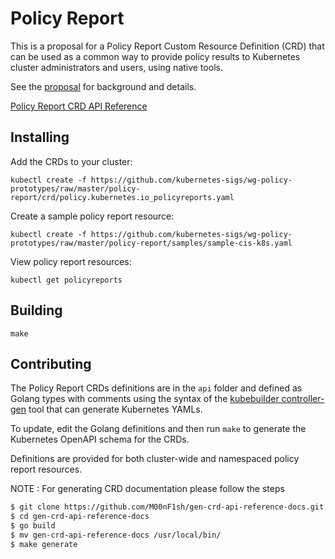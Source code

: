 # Policy Report

This is a proposal for a Policy Report Custom Resource Definition (CRD) that can be used as a common way to provide policy results to Kubernetes cluster administrators and users, using native tools.

See the [proposal](https://docs.google.com/document/d/1nICYLkYS1RE3gJzuHOfHeAC25QIkFZfgymFjgOzMDVw/edit#) for background and details.

[Policy Report CRD API Reference](https://htmlpreview.github.io/?https://github.com/kubernetes-sigs/wg-policy-prototypes/blob/master/policy-report/docs/index.html)

## Installing

Add the CRDs to your cluster:

```console
kubectl create -f https://github.com/kubernetes-sigs/wg-policy-prototypes/raw/master/policy-report/crd/policy.kubernetes.io_policyreports.yaml
```

Create a sample policy report resource:

```console
kubectl create -f https://github.com/kubernetes-sigs/wg-policy-prototypes/raw/master/policy-report/samples/sample-cis-k8s.yaml
```

View policy report resources:

```console
kubectl get policyreports
```

## Building 

```console
make
```

## Contributing  

The Policy Report CRDs definitions are in the `api` folder and defined as Golang types with comments using the syntax of the [kubebuilder controller-gen](https://book.kubebuilder.io/reference/controller-gen.html) tool that can generate Kubernetes YAMLs. 

To update, edit the Golang definitions and then run `make` to generate the Kubernetes OpenAPI schema for the CRDs.

Definitions are provided for both cluster-wide and namespaced policy report resources. 

NOTE : For generating CRD documentation please follow the steps

```bash
$ git clone https://github.com/M00nF1sh/gen-crd-api-reference-docs.git
$ cd gen-crd-api-reference-docs 
$ go build
$ mv gen-crd-api-reference-docs /usr/local/bin/
$ make generate
```